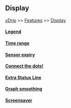 ## Display  
[xDrip](../../README.md) >> [Features](../Features_page) >> [Display](./Display)  
  
#### [Legend](../Legend)
#### [Time range](../TimeButtons)
#### [Sensor expiry](../Sensor-Expiry)
#### [Connect the dots!](../Connect-the-dots)
#### [Extra Status Line](../Extra-status-line)
#### [Graph smoothing](../Display/GraphSmoothing)
#### [Screensaver](/../Screensaver)
  
